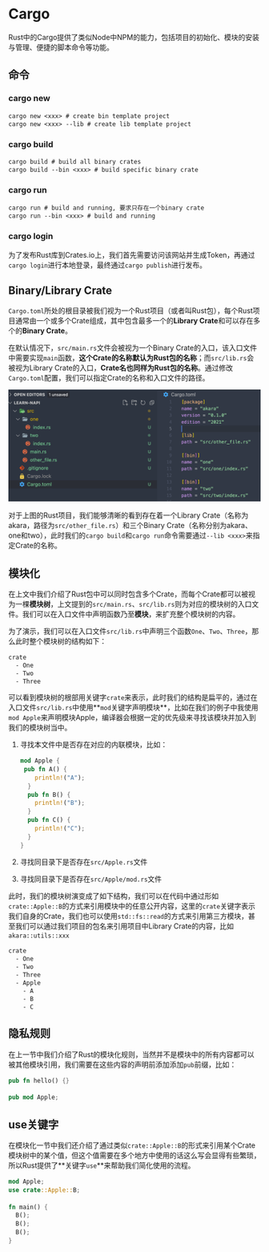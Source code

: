 # Cargo

Rust中的Cargo提供了类似Node中NPM的能力，包括项目的初始化、模块的安装与管理、便捷的脚本命令等功能。



## 命令

### cargo new

``` shell
cargo new <xxx> # create bin template project
cargo new <xxx> --lib # create lib template project
```



### cargo build

``` shell
cargo build # build all binary crates
cargo build --bin <xxx> # build specific binary crate
```



### cargo run

``` shell
cargo run # build and running, 要求只存在一个binary crate
cargo run --bin <xxx> # build and running
```



### cargo login

为了发布Rust库到Crates.io上，我们首先需要访问该网站并生成Token，再通过`cargo login`进行本地登录，最终通过`cargo publish`进行发布。



## Binary/Library Crate

`Cargo.toml`所处的根目录被我们视为一个Rust项目（或者叫Rust包），每个Rust项目通常由一个或多个Crate组成，其中包含最多一个的**Library Crate**和可以存在多个的**Binary Crate**。

在默认情况下，`src/main.rs`文件会被视为一个Binary Crate的入口，该入口文件中需要实现`main`函数，**这个Crate的名称默认为Rust包的名称**；而`src/lib.rs`会被视为Library Crate的入口，**Crate名也同样为Rust包的名称**。通过修改`Cargo.toml`配置，我们可以指定Crate的名称和入口文件的路径。

![image-20230323203500145](./image-20230323203500145.png)

对于上图的Rust项目，我们能够清晰的看到存在着一个Library Crate（名称为akara，路径为`src/other_file.rs`）和三个Binary Crate（名称分别为akara、one和two），此时我们的`cargo build`和`cargo run`命令需要通过`--lib <xxx>`来指定Crate的名称。



## 模块化

在上文中我们介绍了Rust包中可以同时包含多个Crate，而每个Crate都可以被视为一棵**模块树**，上文提到的`src/main.rs`、`src/lib.rs`则为对应的模块树的入口文件。我们可以在入口文件中声明函数乃至**模块**，来扩充整个模块树的内容。

为了演示，我们可以在入口文件`src/lib.rs`中声明三个函数`One`、`Two`、`Three`，那么此时整个模块树的结构如下：

``` shell
crate
  - One
  - Two
  - Three
```

可以看到模块树的根部用关键字`crate`来表示，此时我们的结构是扁平的，通过在入口文件`src/lib.rs`中使用**`mod`关键字声明模块**，比如在我们的例子中我使用`mod Apple`来声明模块Apple，编译器会根据一定的优先级来寻找该模块并加入到我们的模块树当中。

1. 寻找本文件中是否存在对应的内联模块，比如：

   ``` rust
   mod Apple {
   	pub fn A() {
       println!("A");
     }
     pub fn B() {
       println!("B");
     }
     pub fn C() {
       println!("C");
     }
   }
   ```

2. 寻找同目录下是否存在`src/Apple.rs`文件

3. 寻找同目录下是否存在`src/Apple/mod.rs`文件

此时，我们的模块树演变成了如下结构，我们可以在代码中通过形如`crate::Apple::B`的方式来引用模块中的任意公开内容，这里的`crate`关键字表示我们自身的Crate，我们也可以使用`std::fs::read`的方式来引用第三方模块，甚至我们可以通过我们项目的包名来引用项目中Library Crate的内容，比如`akara::utils::xxx`

``` 
crate
  - One
  - Two
  - Three
  - Apple
    - A
    - B
    - C
```



## 隐私规则

在上一节中我们介绍了Rust的模块化规则，当然并不是模块中的所有内容都可以被其他模块引用，我们需要在这些内容的声明前添加添加`pub`前缀，比如：

``` rust
pub fn hello() {}

pub mod Apple;
```



## use关键字

在模块化一节中我们还介绍了通过类似`crate::Apple::B`的形式来引用某个Crate模块树中的某个值，但这个值需要在多个地方中使用的话这么写会显得有些繁琐，所以Rust提供了**关键字`use`**来帮助我们简化使用的流程。

``` rust title="src/main.rs"
mod Apple;
use crate::Apple::B;

fn main() {
  B();
  B();
  B();
}
```


